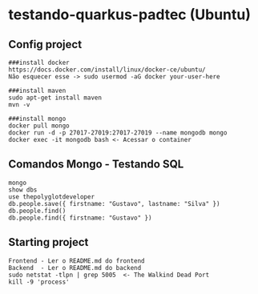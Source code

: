 # testando-quarkus-padtec (Ubuntu)

## Config project
```
###install docker 
https://docs.docker.com/install/linux/docker-ce/ubuntu/
Não esquecer esse -> sudo usermod -aG docker your-user-here

###install maven 
sudo apt-get install maven
mvn -v

###install mongo
docker pull mongo
docker run -d -p 27017-27019:27017-27019 --name mongodb mongo
docker exec -it mongodb bash <- Acessar o container
```

## Comandos Mongo - Testando SQL
```
mongo
show dbs 
use thepolyglotdeveloper
db.people.save({ firstname: "Gustavo", lastname: "Silva" })
db.people.find()
db.people.find({ firstname: "Gustavo" })
```

## Starting project
```
Frontend - Ler o README.md do frontend 
Backend  - Ler o README.md do backend
sudo netstat -tlpn | grep 5005  <- The Walkind Dead Port
kill -9 'process'
```
